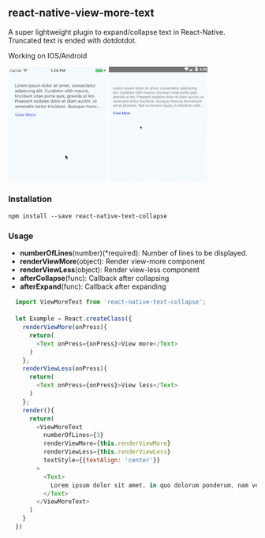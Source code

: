 ## react-native-view-more-text

A super lightweight plugin to expand/collapse text in React-Native. Truncated text is ended with dotdotdot.

Working on IOS/Android

![ios](https://raw.githubusercontent.com/stefanue/react-native-text-collapse/master/ios.gif)
![android](https://raw.githubusercontent.com/stefanue/react-native-text-collapse/master/android.gif)

### Installation

```
npm install --save react-native-text-collapse 

```

### Usage

- **numberOfLines**(number)(*required): Number of lines to be displayed.
- **renderViewMore**(object): Render view-more component 
- **renderViewLess**(object): Render view-less component 
- **afterCollapse**(func): Callback after collapsing
- **afterExpand**(func): Callback after expanding


```javascript
  import ViewMoreText from 'react-native-text-collapse';
  
  let Example = React.createClass({
    renderViewMore(onPress){
      return(
        <Text onPress={onPress}>View more</Text>
      )
    };
    renderViewLess(onPress){
      return(
        <Text onPress={onPress}>View less</Text>
      )
    };
    render(){
      return(
        <ViewMoreText
          numberOfLines={3}
          renderViewMore={this.renderViewMore}
          renderViewLess={this.renderViewLess}
          textStyle={{textAlign: 'center'}}
        >
          <Text>
            Lorem ipsum dolor sit amet, in quo dolorum ponderum, nam veri molestie constituto eu. Eum enim tantas sadipscing ne, ut omnes malorum nostrum cum. Errem populo qui ne, ea ipsum antiopam definitionem eos.
          </Text>
        </ViewMoreText>
      )
    }
  })

```
